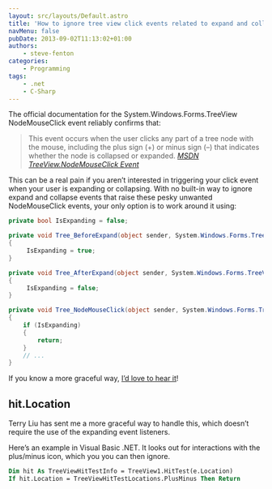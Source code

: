 ```yaml
---
layout: src/layouts/Default.astro
title: 'How to ignore tree view click events related to expand and collapse icons'
navMenu: false
pubDate: 2013-09-02T11:13:02+01:00
authors:
    - steve-fenton
categories:
    - Programming
tags:
    - .net
    - C-Sharp
---
```


The official documentation for the System.Windows.Forms.TreeView NodeMouseClick event reliably confirms that:

> This event occurs when the user clicks any part of a tree node with the mouse, including the plus sign (<span class="label">+</span>) or minus sign (<span class="label">–</span>) that indicates whether the node is collapsed or expanded. <cite>[MSDN TreeView.NodeMouseClick Event](http://msdn.microsoft.com/en-us/library/system.windows.forms.treeview.nodemouseclick.aspx)</cite>

This can be a real pain if you aren’t interested in triggering your click event when your user is expanding or collapsing. With no built-in way to ignore expand and collapse events that raise these pesky unwanted NodeMouseClick events, your only option is to work around it using:

```csharp
private bool IsExpanding = false;

private void Tree_BeforeExpand(object sender, System.Windows.Forms.TreeViewCancelEventArgs e)
{
     IsExpanding = true;
}

private void Tree_AfterExpand(object sender, System.Windows.Forms.TreeViewEventArgs e)
{
     IsExpanding = false;
}

private void Tree_NodeMouseClick(object sender, System.Windows.Forms.TreeNodeMouseClickEventArgs e)
{
    if (IsExpanding)
    {
        return;
    }
    // ...
}
```

If you know a more graceful way, [I’d love to hear it](/contact/)!

## hit.Location

Terry Liu has sent me a more graceful way to handle this, which doesn’t require the use of the expanding event listeners.

Here’s an example in Visual Basic .NET. It looks out for interactions with the plus/minus icon, which you you can then ignore.

```vb
Dim hit As TreeViewHitTestInfo = TreeView1.HitTest(e.Location)
If hit.Location = TreeViewHitTestLocations.PlusMinus Then Return
```